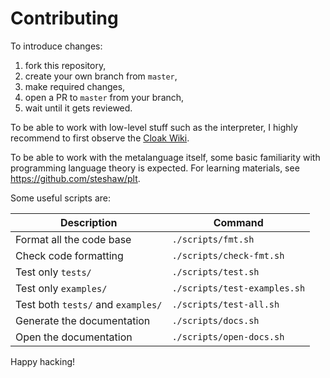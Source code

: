 # Contributing

To introduce changes:

 1. fork this repository,
 2. create your own branch from `master`,
 3. make required changes,
 4. open a PR to `master` from your branch,
 5. wait until it gets reviewed.

To be able to work with low-level stuff such as the interpreter, I highly recommend to first observe the [Cloak Wiki].

To be able to work with the metalanguage itself, some basic familiarity with programming language theory is expected. For learning materials, see https://github.com/steshaw/plt.

[Cloak Wiki]: https://github.com/pfultz2/Cloak/wiki/C-Preprocessor-tricks,-tips,-and-idioms

Some useful scripts are:

| Description | Command |
|----------|----------|
| Format all the code base | `./scripts/fmt.sh` |
| Check code formatting | `./scripts/check-fmt.sh` |
| Test only `tests/` | `./scripts/test.sh` |
| Test only `examples/` | `./scripts/test-examples.sh` |
| Test both `tests/` and `examples/` | `./scripts/test-all.sh`  |
| Generate the documentation | `./scripts/docs.sh` |
| Open the documentation | `./scripts/open-docs.sh` |

Happy hacking!
